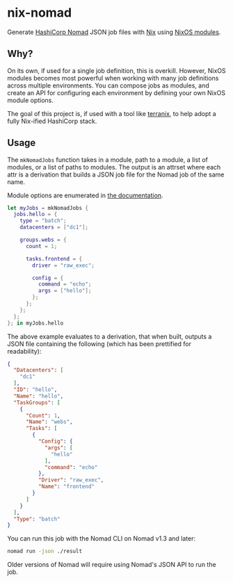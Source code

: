 # nix-nomad

Generate [HashiCorp Nomad](https://nomadproject.io) JSON job files with [Nix](https://nixos.org) using
[NixOS modules](https://github.com/NixOS/nixpkgs/blob/master/lib/modules.nix).

## Why?

On its own, if used for a single job definition, this is overkill. However, NixOS modules becomes most  powerful when
working with many job definitions across multiple environments. You can compose jobs as modules, and create an API for
configuring each environment by defining your own NixOS module options.

The goal of this project is, if used with a tool like [terranix](https://terranix.org), to help adopt a fully Nix-ified
HashiCorp stack.

## Usage

The `mkNomadJobs` function takes in a module, path to a module, a list of modules, or a list of paths to modules. The
output is an attrset where each attr is a derivation that builds a JSON job file for the Nomad job of the same name.

Module options are enumerated in [the documentation](https://tristanpemble.github.io/nix-nomad/).

```nix
let myJobs = mkNomadJobs {
  jobs.hello = {
    type = "batch";
    datacenters = ["dc1"];

    groups.webs = {
      count = 1;

      tasks.frontend = {
        driver = "raw_exec";

        config = {
          command = "echo";
          args = ["hello"];
        };
      };
    };
  };
}; in myJobs.hello
```

The above example evaluates to a derivation, that when built, outputs a JSON file containing the following (which has
been prettified for readability):

```json
{
  "Datacenters": [
    "dc1"
  ],
  "ID": "hello",
  "Name": "hello",
  "TaskGroups": [
    {
      "Count": 1,
      "Name": "webs",
      "Tasks": [
        {
          "Config": {
            "args": [
              "hello"
            ],
            "command": "echo"
          },
          "Driver": "raw_exec",
          "Name": "frontend"
        }
      ]
    }
  ],
  "Type": "batch"
}
```

You can run this job with the Nomad CLI on Nomad v1.3 and later:

```bash
nomad run -json ./result
```

Older versions of Nomad will require using Nomad's JSON API to run the job.
